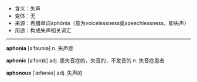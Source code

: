 - <span class="definition">含义：失声</span>
- <span class="definition">变体：无</span>
- <span class="definition">来源：希腊单词aphōnia（意为voicelessness或speechlessness，即失声）</span>
- <span class="definition">用途：构成失声相关词汇</span>


---


<span class="vocabulary">**aphonia**</span> [əˈfəʊniə] n. 失声症

<span class="vocabulary">**aphonic**</span> [əˈfɒnɪk] adj. 患失音症的，失音的，不发音的 n. 失音症患者

<span class="vocabulary">**aphonous**</span> [ˈæfənəs] adj. 失声的
